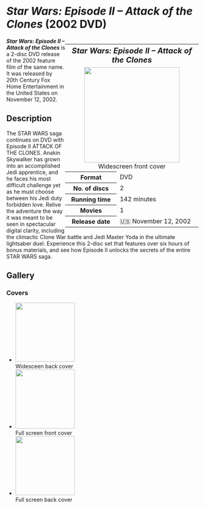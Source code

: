 # *Star Wars: Episode II – Attack of the Clones* (2002 DVD)

<table style="float: right; width: 350px;">
<tr>
<th colspan="2" style="font-size: 125%;"><i>Star Wars: Episode II – Attack of the Clones</i></th>
</tr>
<tr>
<td colspan="2" style="text-align: center;"><img src="https://github.com/user-attachments/assets/0a2e18b3-3d87-4250-9504-f7fd2b4d9a7b" width="250px"><br>Widescreen front cover</td>
</tr>
<tr>
<th>Format</th>
<td>DVD</td>
</tr>
<tr>
<th><abbr>No.</abbr> of discs</th>
<td>2</td>
</tr>
<tr>
<th>Running time</th>
<td>142 minutes</td>
</tr>
<tr>
<th>Movies</th>
<td>1</td>
</tr>
<tr>
<th>Release date</th>
<td>🇺🇸 November 12, 2002</td>
</tr>
</table>

***Star Wars: Episode II – Attack of the Clones*** is a 2-disc DVD release of the 2002 feature film of the same name. It was released by 20th Century Fox Home Entertainment in the United States on November 12, 2002.

## Description
The STAR WARS saga continues on DVD with Episode II ATTACK OF THE CLONES. Anakin Skywalker has grown into an accomplished Jedi apprentice, and he faces his most difficult challenge yet as he must choose between his Jedi duty forbidden love. Relive the adventure the way it was meant to be seen in spectacular digital clarity, including the climactic Clone War battle and Jedi Master Yoda in the ultimate lightsaber duel. Experience this 2-disc set that features over six hours of bonus materials, and see how Episode II unlocks the secrets of the entire STAR WARS saga.

## Gallery
### Covers
* <img src="https://github.com/user-attachments/assets/40d35d80-560e-45bf-a5a1-57ef0e9bd773" width="155px"><br>Widesceen back cover
* <img src="https://github.com/user-attachments/assets/a9914cd1-833e-4c78-8fa8-4181a0dc2667" width="155px"><br>Full screen front cover
* <img src="https://github.com/user-attachments/assets/0b600948-3aa5-44dd-b610-c43a7c6d9338" width="155px"><br>Full screen back cover
